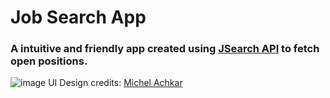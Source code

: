 # Job Search App

### A intuitive and friendly app created using [JSearch API](https://rapidapi.com/letscrape-6bRBa3QguO5/api/jsearch) to fetch open positions.

![image](https://github.com/pedrowerkhaizer/job-search-app/assets/42971669/858adfff-3736-47bc-a035-e4ed5759ca26)
UI Design credits: [Michel Achkar](https://dribbble.com/shots/11867493-Job-finder-Mobile-UI-Job-list)
